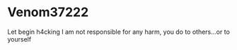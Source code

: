 # Venom37222
Let begin h4cking
I am not responsible for any harm, you do to others...or to yourself
